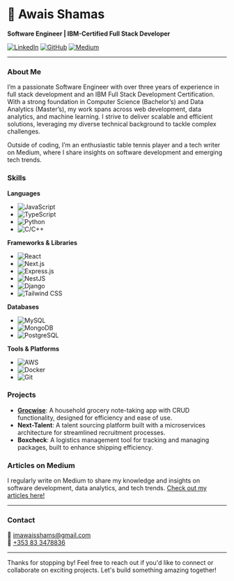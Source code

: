 # 👋 Awais Shamas

**Software Engineer | IBM-Certified Full Stack Developer**

[![LinkedIn](https://img.shields.io/badge/-LinkedIn-blue?style=flat-square&logo=Linkedin&logoColor=white&link=https://linkedin.com/in/awais-shamas)](https://linkedin.com/in/awais-shamas)
[![GitHub](https://img.shields.io/badge/-GitHub-black?style=flat-square&logo=github&logoColor=white&link=https://github.com/Awais-shams)](https://github.com/Awais-shams)
[![Medium](https://img.shields.io/badge/-Medium-black?style=flat-square&logo=medium&logoColor=white&link=https://medium.com/@imawaisshams)](https://medium.com/@imawaisshams)

---

### About Me

I’m a passionate Software Engineer with over three years of experience in full stack development and an IBM Full Stack Development Certification. With a strong foundation in Computer Science (Bachelor’s) and Data Analytics (Master’s), my work spans across web development, data analytics, and machine learning. I strive to deliver scalable and efficient solutions, leveraging my diverse technical background to tackle complex challenges.

Outside of coding, I’m an enthusiastic table tennis player and a tech writer on Medium, where I share insights on software development and emerging tech trends.

### Skills

**Languages**  
- ![JavaScript](https://img.shields.io/badge/-JavaScript-yellow?style=flat-square&logo=javascript)
- ![TypeScript](https://img.shields.io/badge/-TypeScript-blue?style=flat-square&logo=typescript)
- ![Python](https://img.shields.io/badge/-Python-black?style=flat-square&logo=python)
- ![C/C++](https://img.shields.io/badge/-C/C++-00599C?style=flat-square&logo=c)

**Frameworks & Libraries**  
- ![React](https://img.shields.io/badge/-React-61DAFB?style=flat-square&logo=react)
- ![Next.js](https://img.shields.io/badge/-Next.js-000000?style=flat-square&logo=nextdotjs)
- ![Express.js](https://img.shields.io/badge/-Express.js-000000?style=flat-square&logo=express)
- ![NestJS](https://img.shields.io/badge/-NestJS-E0234E?style=flat-square&logo=nestjs)
- ![Django](https://img.shields.io/badge/-Django-092E20?style=flat-square&logo=django)
- ![Tailwind CSS](https://img.shields.io/badge/-Tailwind%20CSS-38B2AC?style=flat-square&logo=tailwind-css)

**Databases**  
- ![MySQL](https://img.shields.io/badge/-MySQL-4479A1?style=flat-square&logo=mysql)
- ![MongoDB](https://img.shields.io/badge/-MongoDB-47A248?style=flat-square&logo=mongodb)
- ![PostgreSQL](https://img.shields.io/badge/-PostgreSQL-336791?style=flat-square&logo=postgresql)

**Tools & Platforms**  
- ![AWS](https://img.shields.io/badge/-AWS-232F3E?style=flat-square&logo=amazon-aws)
- ![Docker](https://img.shields.io/badge/-Docker-2496ED?style=flat-square&logo=docker)
- ![Git](https://img.shields.io/badge/-Git-F05032?style=flat-square&logo=git)

### Projects

- **[Grocwise](https://github.com/Awais-shams/grocwise)**: A household grocery note-taking app with CRUD functionality, designed for efficiency and ease of use.
- **Next-Talent**: A talent sourcing platform built with a microservices architecture for streamlined recruitment processes.
- **Boxcheck**: A logistics management tool for tracking and managing packages, built to enhance shipping efficiency.

### Articles on Medium

I regularly write on Medium to share my knowledge and insights on software development, data analytics, and tech trends. [Check out my articles here!](https://medium.com/@imawaisshams)

---

### Contact

📧 [imawaisshams@gmail.com](mailto:imawaisshams@gmail.com)  
📱 [+353 83 3478836](tel:+353833478836)

---

Thanks for stopping by! Feel free to reach out if you'd like to connect or collaborate on exciting projects. Let's build something amazing together!
